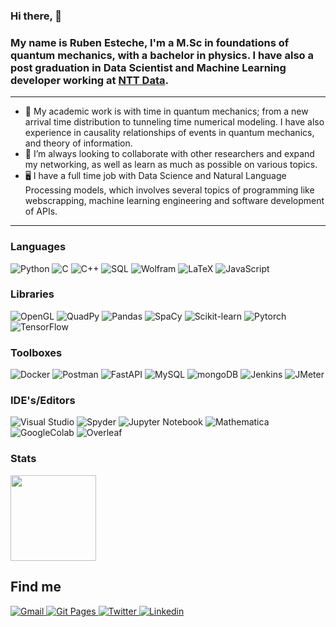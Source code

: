 ### Hi there, 👋

### My name is Ruben Esteche, I'm a M.Sc in foundations of quantum mechanics, with a bachelor in physics. I have also a post graduation in Data Scientist and Machine Learning developer working at [NTT Data](https://br.nttdata.com/).
---

 - 🔭 My academic work is with time in quantum mechanics; from a new arrival time distribution to tunneling time numerical modeling. I have also experience in causality relationships of events in quantum mechanics, and theory of information.
 - 🔎 I’m always looking to collaborate with other researchers and expand my networking, as well as learn as much as possible on various topics.
 - 🖥️ I have a full time job with Data Science and Natural Language Processing models, which involves several topics of programming like webscrapping, machine learning engineering and software development of APIs.
 

---
### Languages

![Python](https://img.shields.io/badge/-Python-4B8BBE?&logo=Python&logoColor=fff) 
![C](https://img.shields.io/badge/-C-888?&logo=C&logoColor=fff)
![C++](https://img.shields.io/badge/-C++-00599C?&logo=c%2b%2b)
![SQL](https://img.shields.io/badge/-SQL-5586A4?&logo=databricks&logoColor=white)
![Wolfram](https://img.shields.io/badge/-Wolfram_Language-DD1100?&logo=Wolfram-Language&Color=DD1100)
![LaTeX](https://img.shields.io/badge/latex-%23008080.svg?style=Plastic&logo=latex&logoColor=white)
![JavaScript](https://img.shields.io/badge/-JavaScript-f0db4f?&logo=JavaScript&logoColor=fff)  


### Libraries

![OpenGL](https://img.shields.io/badge/-OpenGL-5586A4?&logo=OpenGL&logoColor=white)
![QuadPy](https://img.shields.io/badge/-quadpy-informational?&logo=PyPI&logoColor=white)
![Pandas](https://img.shields.io/badge/-pandas-150458?&logo=pandas&logoColor=white)
![SpaCy](https://img.shields.io/badge/-spaCy-09A3D5?&logo=spaCy&logoColor=white)
![Scikit-learn](https://img.shields.io/badge/-Scikit_Learn-F7931E?&logo=scikit-learn&logoColor=white)
![Pytorch](https://img.shields.io/badge/-Pytorch-EE4C2C?&logo=Pytorch&logoColor=white)
![TensorFlow](https://img.shields.io/badge/-TensorFlow-FF6F00?&logo=TensorFlow&logoColor=white)



### Toolboxes

![Docker](https://img.shields.io/badge/-Docker-2496ED?&logo=Docker&logoColor=fff) 
![Postman](https://img.shields.io/badge/-Postman-FF6C37?&logo=Postman&logoColor=white)
![FastAPI](https://img.shields.io/badge/-FastAPI-009688?&logo=FastAPI&logoColor=white)
![MySQL](https://img.shields.io/badge/-MySQL-4479A1?&logo=MySQL&logoColor=fff)
![mongoDB](https://img.shields.io/badge/-MongoDB-47A248?&logo=MongoDB&logoColor=white)
![Jenkins](https://img.shields.io/badge/-jenkins-D24939?&logo=jenkins&logoColor=fff)
![JMeter](https://img.shields.io/badge/-Apache_JMeter-D22128?&logo=ApacheJMeter&logoColor=white) 

### IDE's/Editors

![Visual Studio](https://img.shields.io/badge/Visual%20Studio-5C2D91.svg?style=Plastic&logo=visual-studio&logoColor=white)
![Spyder](https://img.shields.io/badge/Spyder-838485?style=Plastic&logo=spyder%20ide&logoColor=maroon)
![Jupyter Notebook](https://img.shields.io/badge/Jupyter-orange?style=Plastic&logo=jupyter&logoColor=white)
![Mathematica](https://img.shields.io/badge/-Wolfram_Mathematica-DD1100?&logo=Wolfram-Mathematica&Color=DD1100)
![GoogleColab](https://img.shields.io/badge/Google_Colab-%23575757.svg?style=Plastic&logo=Google-Colab&logoColor=#F9AB00)
![Overleaf](https://img.shields.io/badge/Overleaf-47A141?style=Plastic&logo=Overleaf&logoColor=white)

### Stats

<a href="https://github.com/REsteche">
  <img height="137px" src="https://github-readme-stats.vercel.app/api?username=REsteche&hide_title=true&show_icons=true&hide_border=true&line_height=21&theme=dracula" />
</a>

<!--

<a href="https://github.com/REsteche">
  <img height="137px" src="https://github-readme-stats.vercel.app/api/top-langs/?username=REsteche&hide=html,java&hide_title=true&hide_border=true&layout=compact&langs_count=6&theme=github_dark" />
</a>

### Stack Overflow

<a href="https://stackoverflow.com/users/19163379/ruben-esteche">
  <img height="137px" src="https://stackoverflow-card.vercel.app/?userID=19163379&theme=dracula&showBorder=false" />
</a>

-->

## Find me
<p>
  <a href="mailto:ruben.esteche@ufpe.com">
    <img alt="Gmail" src="https://img.shields.io/badge/Gmail-%23BB001B.svg?&style=for-the-badge&logo=Gmail&logoColor=white" />
  </a>
  <a href="https://resteche.github.io/">
    <img alt="Git Pages" src="https://img.shields.io/badge/Git WebPage-%2312100E.svg?&style=for-the-badge&logo=Github&logoColor=white" />
  </a>
  <a href="https://twitter.com/ruben_esteche">
    <img alt="Twitter" src="https://img.shields.io/badge/twitter-%231DA1F2.svg?&style=for-the-badge&logo=twitter&logoColor=white" />
  </a>
  <a href="https://www.linkedin.com/in/ruben-esteche-araujo-110886251/">
    <img alt="Linkedin" src="https://img.shields.io/badge/-LinkedIn-0A66C2?&style=for-the-badge&logo=LinkedIn&logoColor=white" />
  </a>
</p>
